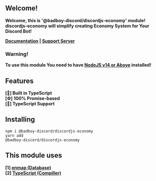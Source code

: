 ## Welcome!

<strong>Welcome, this is '@badboy-discord/discordjs-economy' module!</strong> <br />
<strong>discordjs-economy will simplify creating Economy System for Your Discord Bot!</strong>

<strong>[Documentation](https://djs-economy.js.org/) | [Support Server](https://discord.gg/zsTgXs24k2)</strong>

### Warning!

<strong>To use this module You need to have [NodeJS v14 or Above](https://nodejs.org/) installed!</strong>

## Features

<span><strong>[🔑] Built in TypeScript</strong></span> <br />
<span><strong>[⚙] 100% Promise-based</strong></span> <br />
<span><strong>[🙂] TypeScript Support</strong></span> <br />

## Installing

<span><code>npm i @badboy-discord/discordjs-economy</code></span> <br />
<span><code>yarn add @badboy-discord/discordjs-economy</code></span>

## This module uses

<span><strong>[1] [enmap (Database)](https://npmjs.com/package/enmap/)</strong></span> <br />
<span><strong>[2] [TypeScript (Compiller)](https://npmjs.com/package/typescript/)</strong></span>
